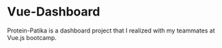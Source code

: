 # Vue-Dashboard
 Protein-Patika is a dashboard project that I realized with my teammates at Vue.js bootcamp.
